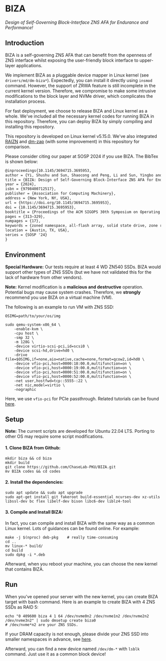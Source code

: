 # BIZA

*Design of Self-Governing Block-Interface ZNS AFA for Endurance and Performance!*

## Introduction

BIZA is a self-governing ZNS AFA that can benefit from the openness of ZNS interface whilst exposing the user-friendly block interface to upper-layer applications. 

We implement BIZA as a pluggable device mapper in Linux kernel (see `drivers/md/dm-biza*`). Expectedly, you can install it directly using `insmod` command. However, the support of ZRWA feature is still incomplete in the current kernel version. Therefore, we compromise to make some intrusive modifications to the block layer and NVMe driver, which complicates the installation process.

For fast deployment, we choose to release BIZA and Linux kernel as a whole. We've included all the necessary kernel codes for running BIZA in this repository. Therefore, you can deploy BIZA by simply compiling and installing this repository. 

This repository is developed on Linux kernel v5.15.0. We've also integrated [RAIZN](https://github.com/ZonedStorage/RAIZN-release) and [dm-zap](https://github.com/westerndigitalcorporation/dm-zap/tree/5.15_dm-zap) (with some improvement) in this repository for comparison. 

Please consider citing our paper at SOSP 2024 if you use BIZA. The BibTex is shown below: 

```latex
@inproceedings{10.1145/3694715.3695953,
author = {Yi, Shushu and Sun, Shaocong and Peng, Li and Sun, Yingbo and Yang, Ming-Chang and Cao, Zhichao and Li, Qiao and Jung, Myoungsoo and Zhou, Ke and Zhang, Jie},
title = {BIZA: Design of Self-Governing Block-Interface ZNS AFA for Endurance and Performance},
year = {2024},
isbn = {9798400712517},
publisher = {Association for Computing Machinery},
address = {New York, NY, USA},
url = {https://doi.org/10.1145/3694715.3695953},
doi = {10.1145/3694715.3695953},
booktitle = {Proceedings of the ACM SIGOPS 30th Symposium on Operating Systems Principles},
pages = {313–329},
numpages = {17},
keywords = {zoned namespace, all-flash array, solid state drive, zone random write area, garbage collection},
location = {Austin, TX, USA},
series = {SOSP '24}
}
```



## Environment

**Special Hardware:** Our tests require at least 4 WD ZN540 SSDs. BIZA would support other types of ZNS SSDs (but we have not validated this for the lack of hardware from other vendors). 

**Note:** Kernel modification is a **malicious and destructive** operation. Potential bugs may cause system crashes. Therefore, we **strongly** recommend you use BIZA on a virtual machine (VM). 

The following is an example to run VM with ZNS SSD:

```shell
OSIMG=path/to/your/os/img

sudo qemu-system-x86_64 \
    -enable-kvm \
    -cpu host \
    -smp 32 \
    -m 128G \
    -device virtio-scsi-pci,id=scsi0 \
    -device scsi-hd,drive=hd0 \
    -drive file=$OSIMG,if=none,aio=native,cache=none,format=qcow2,id=hd0 \
    -device vfio-pci,host=0000:18:00.0,multifunction=on \
    -device vfio-pci,host=0000:19:00.0,multifunction=on \
    -device vfio-pci,host=0000:51:00.0,multifunction=on \
    -device vfio-pci,host=0000:52:00.0,multifunction=on \
    -net user,hostfwd=tcp::5555-:22 \
    -net nic,model=virtio \
    -nographic
```

Here, we use `vfio-pci` for PCIe passthrough. Related tutorials can be found [here](https://www.theseus-os.com/Theseus/book/running/virtual_machine/pci_passthrough.html).



## Setup

**Note:**  The current scripts are developed for Ubuntu 22.04 LTS. Porting to other OS may require some script modifications.

#### 1. Clone BIZA from Github:

```shell
mkdir biza && cd biza
mkdir build
git clone https://github.com/ChaseLab-PKU/BIZA.git
mv BIZA codes && cd codes
```

#### 2. Install the dependencies:

```shell
sudo apt update && sudo apt upgrade
sudo apt-get install git fakeroot build-essential ncurses-dev xz-utils libssl-dev bc flex libelf-dev bison libc6-dev liblz4-tool
```

#### 3. Compile  and Install BIZA:

In fact, you can compile and install BIZA with the same way as a common Linux kernel. Lots of guidances can be found online. For example:

```shell
make -j $(nproc) deb-pkg	# really time-consuming
cd ..
mv linux-* build/
cd build
sudo dpkg -i *.deb
```

Afterward, when you reboot your machine, you can choose the new kernel that contains BIZA.



## Run

When you've opened your server with the new kernel,  you can create BIZA target with bash command. Here is an example to create BIZA with 4 ZNS SSDs as RAID 5:

```shell
echo "0 409600 biza 4 1 64 /dev/nvme0n2 /dev/nvme1n2 /dev/nvme2n2 /dev/nvme3n2" | sudo dmsetup create biza0
# /dev/nvme*n2 are your ZNS SSDs.
```

If your DRAM capacity is not enough, please divide your ZNS SSD into smaller namespaces in advance,  see [here](https://nvmexpress.org/resource/nvme-namespaces/).

Afterward, you can find a new device named `/dev/dm-*`  with `lsblk` command. Just use it as a common block device!

